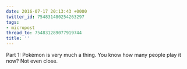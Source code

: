 ```yaml
---
date: 2016-07-17 20:13:43 +0000
twitter_id: 754831480254263297
tags:
- micropost
thread_to: 754831289077919744
title: ''
---
```


Part 1: Pokémon is very much a thing. You know how many people play it now? Not even close.
